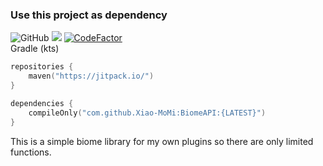 ### Use this project as dependency
![GitHub](https://img.shields.io/github/license/Xiao-MoMi/BiomeAPI)
[![](https://jitpack.io/v/Xiao-MoMi/BiomeAPI.svg)](https://jitpack.io/#Xiao-MoMi/BiomeAPI)
[![CodeFactor](https://www.codefactor.io/repository/github/xiao-momi/biomeapi/badge)](https://www.codefactor.io/repository/github/xiao-momi/biomeapi) \
Gradle (kts)
```kotlin
repositories {
    maven("https://jitpack.io/")
}
```
```kotlin
dependencies {
    compileOnly("com.github.Xiao-MoMi:BiomeAPI:{LATEST}")
}
```
This is a simple biome library for my own plugins so there are only limited functions.
